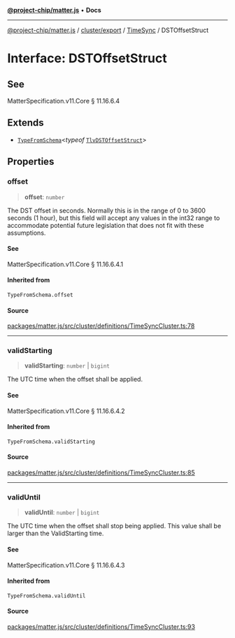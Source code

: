 [**@project-chip/matter.js**](../../../../../README.md) • **Docs**

***

[@project-chip/matter.js](../../../../../modules.md) / [cluster/export](../../../README.md) / [TimeSync](../README.md) / DSTOffsetStruct

# Interface: DSTOffsetStruct

## See

MatterSpecification.v11.Core § 11.16.6.4

## Extends

- [`TypeFromSchema`](../../../../../tlv/export/README.md#typefromschemas)\<*typeof* [`TlvDSTOffsetStruct`](../README.md#tlvdstoffsetstruct)\>

## Properties

### offset

> **offset**: `number`

The DST offset in seconds. Normally this is in the range of 0 to 3600 seconds (1 hour), but this field will
accept any values in the int32 range to accommodate potential future legislation that does not fit with
these assumptions.

#### See

MatterSpecification.v11.Core § 11.16.6.4.1

#### Inherited from

`TypeFromSchema.offset`

#### Source

[packages/matter.js/src/cluster/definitions/TimeSyncCluster.ts:78](https://github.com/project-chip/matter.js/blob/7a8cbb56b87d4ccf34bec5a9a95ab40a1711324f/packages/matter.js/src/cluster/definitions/TimeSyncCluster.ts#L78)

***

### validStarting

> **validStarting**: `number` \| `bigint`

The UTC time when the offset shall be applied.

#### See

MatterSpecification.v11.Core § 11.16.6.4.2

#### Inherited from

`TypeFromSchema.validStarting`

#### Source

[packages/matter.js/src/cluster/definitions/TimeSyncCluster.ts:85](https://github.com/project-chip/matter.js/blob/7a8cbb56b87d4ccf34bec5a9a95ab40a1711324f/packages/matter.js/src/cluster/definitions/TimeSyncCluster.ts#L85)

***

### validUntil

> **validUntil**: `number` \| `bigint`

The UTC time when the offset shall stop being applied. This value shall be larger than the ValidStarting
time.

#### See

MatterSpecification.v11.Core § 11.16.6.4.3

#### Inherited from

`TypeFromSchema.validUntil`

#### Source

[packages/matter.js/src/cluster/definitions/TimeSyncCluster.ts:93](https://github.com/project-chip/matter.js/blob/7a8cbb56b87d4ccf34bec5a9a95ab40a1711324f/packages/matter.js/src/cluster/definitions/TimeSyncCluster.ts#L93)

